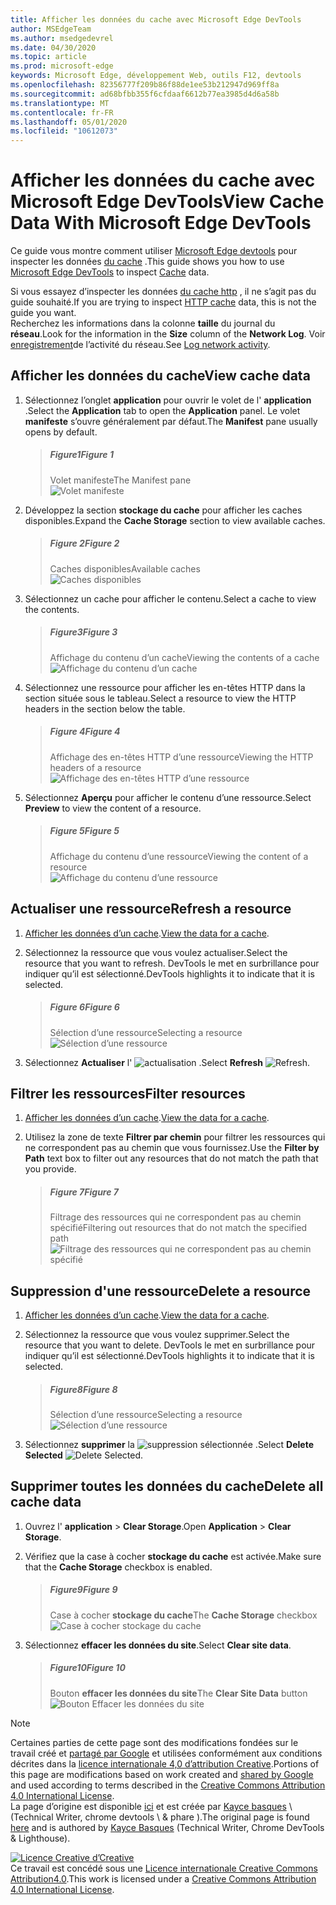 ```yaml
---
title: Afficher les données du cache avec Microsoft Edge DevTools
author: MSEdgeTeam
ms.author: msedgedevrel
ms.date: 04/30/2020
ms.topic: article
ms.prod: microsoft-edge
keywords: Microsoft Edge, développement Web, outils F12, devtools
ms.openlocfilehash: 82356777f209b86f88de1ee53b212947d969ff8a
ms.sourcegitcommit: ad68bfbb355f6cfdaaf6612b77ea3985d4d6a58b
ms.translationtype: MT
ms.contentlocale: fr-FR
ms.lasthandoff: 05/01/2020
ms.locfileid: "10612073"
---
```

<!-- Copyright Kayce Basques 

   Licensed under the Apache License, Version 2.0 (the "License");
   you may not use this file except in compliance with the License.
   You may obtain a copy of the License at

       https://www.apache.org/licenses/LICENSE-2.0

   Unless required by applicable law or agreed to in writing, software
   distributed under the License is distributed on an "AS IS" BASIS,
   WITHOUT WARRANTIES OR CONDITIONS OF ANY KIND, either express or implied.
   See the License for the specific language governing permissions and
   limitations under the License.  -->





# <span data-ttu-id="f86c5-103">Afficher les données du cache avec Microsoft Edge DevTools</span><span class="sxs-lookup"><span data-stu-id="f86c5-103">View Cache Data With Microsoft Edge DevTools</span></span>   



<span data-ttu-id="f86c5-104">Ce guide vous montre comment utiliser [Microsoft Edge devtools][MicrosoftEdgeDevTools] pour inspecter les données [du cache][MDNCache] .</span><span class="sxs-lookup"><span data-stu-id="f86c5-104">This guide shows you how to use [Microsoft Edge DevTools][MicrosoftEdgeDevTools] to inspect [Cache][MDNCache] data.</span></span>  

<span data-ttu-id="f86c5-105">Si vous essayez d’inspecter les données [du cache http][MDNHTTPCaching] , il ne s’agit pas du guide souhaité.</span><span class="sxs-lookup"><span data-stu-id="f86c5-105">If you are trying to inspect [HTTP cache][MDNHTTPCaching] data, this is not the guide you want.</span></span>  
<span data-ttu-id="f86c5-106">Recherchez les informations dans la colonne **taille** du journal du **réseau**.</span><span class="sxs-lookup"><span data-stu-id="f86c5-106">Look for the information in the **Size** column of the **Network Log**.</span></span>  <span data-ttu-id="f86c5-107">Voir [enregistrement][DevtoolsNetworkLogActivity]de l’activité du réseau.</span><span class="sxs-lookup"><span data-stu-id="f86c5-107">See [Log network activity][DevtoolsNetworkLogActivity].</span></span>  

## <span data-ttu-id="f86c5-108">Afficher les données du cache</span><span class="sxs-lookup"><span data-stu-id="f86c5-108">View cache data</span></span>   

1.  <span data-ttu-id="f86c5-109">Sélectionnez l’onglet **application** pour ouvrir le volet de l' **application** .</span><span class="sxs-lookup"><span data-stu-id="f86c5-109">Select the **Application** tab to open the **Application** panel.</span></span>  <span data-ttu-id="f86c5-110">Le volet **manifeste** s’ouvre généralement par défaut.</span><span class="sxs-lookup"><span data-stu-id="f86c5-110">The **Manifest** pane usually opens by default.</span></span>  
    
    > ##### <span data-ttu-id="f86c5-111">Figure1</span><span class="sxs-lookup"><span data-stu-id="f86c5-111">Figure 1</span></span>  
    > <span data-ttu-id="f86c5-112">Volet manifeste</span><span class="sxs-lookup"><span data-stu-id="f86c5-112">The Manifest pane</span></span>  
    > ![Volet manifeste][ImageManifestPane]  

1.  <span data-ttu-id="f86c5-114">Développez la section **stockage du cache** pour afficher les caches disponibles.</span><span class="sxs-lookup"><span data-stu-id="f86c5-114">Expand the **Cache Storage** section to view available caches.</span></span>  
    
    > ##### <span data-ttu-id="f86c5-115">Figure 2</span><span class="sxs-lookup"><span data-stu-id="f86c5-115">Figure 2</span></span>  
    > <span data-ttu-id="f86c5-116">Caches disponibles</span><span class="sxs-lookup"><span data-stu-id="f86c5-116">Available caches</span></span>  
    > ![Caches disponibles][ImageCache]  

1.  <span data-ttu-id="f86c5-118">Sélectionnez un cache pour afficher le contenu.</span><span class="sxs-lookup"><span data-stu-id="f86c5-118">Select a cache to view the contents.</span></span>  
    
    > ##### <span data-ttu-id="f86c5-119">Figure3</span><span class="sxs-lookup"><span data-stu-id="f86c5-119">Figure 3</span></span>  
    > <span data-ttu-id="f86c5-120">Affichage du contenu d’un cache</span><span class="sxs-lookup"><span data-stu-id="f86c5-120">Viewing the contents of a cache</span></span>  
    > ![Affichage du contenu d’un cache][ImageCacheView]  

1.  <span data-ttu-id="f86c5-122">Sélectionnez une ressource pour afficher les en-têtes HTTP dans la section située sous le tableau.</span><span class="sxs-lookup"><span data-stu-id="f86c5-122">Select a resource to view the HTTP headers in the section below the table.</span></span>  
    
    > ##### <span data-ttu-id="f86c5-123">Figure 4</span><span class="sxs-lookup"><span data-stu-id="f86c5-123">Figure 4</span></span>  
    > <span data-ttu-id="f86c5-124">Affichage des en-têtes HTTP d’une ressource</span><span class="sxs-lookup"><span data-stu-id="f86c5-124">Viewing the HTTP headers of a resource</span></span>  
    > ![Affichage des en-têtes HTTP d’une ressource][ImageViewCacheResource]  

1.  <span data-ttu-id="f86c5-126">Sélectionnez **Aperçu** pour afficher le contenu d’une ressource.</span><span class="sxs-lookup"><span data-stu-id="f86c5-126">Select **Preview** to view the content of a resource.</span></span>  
    
    > ##### <span data-ttu-id="f86c5-127">Figure 5</span><span class="sxs-lookup"><span data-stu-id="f86c5-127">Figure 5</span></span>  
    > <span data-ttu-id="f86c5-128">Affichage du contenu d’une ressource</span><span class="sxs-lookup"><span data-stu-id="f86c5-128">Viewing the content of a resource</span></span>  
    > ![Affichage du contenu d’une ressource][ImageCacheContent]  

## <span data-ttu-id="f86c5-130">Actualiser une ressource</span><span class="sxs-lookup"><span data-stu-id="f86c5-130">Refresh a resource</span></span>   

1.  <span data-ttu-id="f86c5-131">[Afficher les données d’un cache](#view-cache-data).</span><span class="sxs-lookup"><span data-stu-id="f86c5-131">[View the data for a cache](#view-cache-data).</span></span>  
1.  <span data-ttu-id="f86c5-132">Sélectionnez la ressource que vous voulez actualiser.</span><span class="sxs-lookup"><span data-stu-id="f86c5-132">Select the resource that you want to refresh.</span></span>  <span data-ttu-id="f86c5-133">DevTools le met en surbrillance pour indiquer qu’il est sélectionné.</span><span class="sxs-lookup"><span data-stu-id="f86c5-133">DevTools highlights it to indicate that it is selected.</span></span>  
    
    > ##### <span data-ttu-id="f86c5-134">Figure 6</span><span class="sxs-lookup"><span data-stu-id="f86c5-134">Figure 6</span></span>  
    > <span data-ttu-id="f86c5-135">Sélection d’une ressource</span><span class="sxs-lookup"><span data-stu-id="f86c5-135">Selecting a resource</span></span>  
    > ![Sélection d’une ressource][ImageCacheSelected]  

1.  <span data-ttu-id="f86c5-137">Sélectionnez **Actualiser** l' ![ actualisation ][ImageRefreshIcon] .</span><span class="sxs-lookup"><span data-stu-id="f86c5-137">Select **Refresh** ![Refresh][ImageRefreshIcon].</span></span>  

## <span data-ttu-id="f86c5-138">Filtrer les ressources</span><span class="sxs-lookup"><span data-stu-id="f86c5-138">Filter resources</span></span>   

1.  <span data-ttu-id="f86c5-139">[Afficher les données d’un cache](#view-cache-data).</span><span class="sxs-lookup"><span data-stu-id="f86c5-139">[View the data for a cache](#view-cache-data).</span></span>  
1.  <span data-ttu-id="f86c5-140">Utilisez la zone de texte **Filtrer par chemin** pour filtrer les ressources qui ne correspondent pas au chemin que vous fournissez.</span><span class="sxs-lookup"><span data-stu-id="f86c5-140">Use the **Filter by Path** text box to filter out any resources that do not match the path that you provide.</span></span>  
    
    > ##### <span data-ttu-id="f86c5-141">Figure 7</span><span class="sxs-lookup"><span data-stu-id="f86c5-141">Figure 7</span></span>  
    > <span data-ttu-id="f86c5-142">Filtrage des ressources qui ne correspondent pas au chemin spécifié</span><span class="sxs-lookup"><span data-stu-id="f86c5-142">Filtering out resources that do not match the specified path</span></span>  
    > ![Filtrage des ressources qui ne correspondent pas au chemin spécifié][ImageCacheFilter]  

## <span data-ttu-id="f86c5-144">Suppression d'une ressource</span><span class="sxs-lookup"><span data-stu-id="f86c5-144">Delete a resource</span></span>   

1.  <span data-ttu-id="f86c5-145">[Afficher les données d’un cache](#view-cache-data).</span><span class="sxs-lookup"><span data-stu-id="f86c5-145">[View the data for a cache](#view-cache-data).</span></span>  
1.  <span data-ttu-id="f86c5-146">Sélectionnez la ressource que vous voulez supprimer.</span><span class="sxs-lookup"><span data-stu-id="f86c5-146">Select the resource that you want to delete.</span></span>  <span data-ttu-id="f86c5-147">DevTools le met en surbrillance pour indiquer qu’il est sélectionné.</span><span class="sxs-lookup"><span data-stu-id="f86c5-147">DevTools highlights it to indicate that it is selected.</span></span>  
    
    > ##### <span data-ttu-id="f86c5-148">Figure8</span><span class="sxs-lookup"><span data-stu-id="f86c5-148">Figure 8</span></span>  
    > <span data-ttu-id="f86c5-149">Sélection d’une ressource</span><span class="sxs-lookup"><span data-stu-id="f86c5-149">Selecting a resource</span></span>  
    > ![Sélection d’une ressource][ImageCacheSelected2]  

1.  <span data-ttu-id="f86c5-151">Sélectionnez **supprimer** la ![ suppression sélectionnée ][ImageDeleteIcon] .</span><span class="sxs-lookup"><span data-stu-id="f86c5-151">Select **Delete Selected** ![Delete Selected][ImageDeleteIcon].</span></span>  

## <span data-ttu-id="f86c5-152">Supprimer toutes les données du cache</span><span class="sxs-lookup"><span data-stu-id="f86c5-152">Delete all cache data</span></span>   

1.  <span data-ttu-id="f86c5-153">Ouvrez l' **application**  >  **Clear Storage**.</span><span class="sxs-lookup"><span data-stu-id="f86c5-153">Open **Application** > **Clear Storage**.</span></span>  
1.  <span data-ttu-id="f86c5-154">Vérifiez que la case à cocher **stockage du cache** est activée.</span><span class="sxs-lookup"><span data-stu-id="f86c5-154">Make sure that the **Cache Storage** checkbox is enabled.</span></span>  
    
    > ##### <span data-ttu-id="f86c5-155">Figure9</span><span class="sxs-lookup"><span data-stu-id="f86c5-155">Figure 9</span></span>  
    > <span data-ttu-id="f86c5-156">Case à cocher **stockage du cache**</span><span class="sxs-lookup"><span data-stu-id="f86c5-156">The **Cache Storage** checkbox</span></span>  
    > ![Case à cocher stockage du cache][ImageCacheCheckbox]  

1.  <span data-ttu-id="f86c5-158">Sélectionnez **effacer les données du site**.</span><span class="sxs-lookup"><span data-stu-id="f86c5-158">Select **Clear site data**.</span></span>  
    
    > ##### <span data-ttu-id="f86c5-159">Figure10</span><span class="sxs-lookup"><span data-stu-id="f86c5-159">Figure 10</span></span>  
    > <span data-ttu-id="f86c5-160">Bouton **effacer les données du site**</span><span class="sxs-lookup"><span data-stu-id="f86c5-160">The **Clear Site Data** button</span></span>  
    > ![Bouton Effacer les données du site][ImageCacheClearSite]  

<!--  -->  



<!-- image links -->  

[ImageDeleteIcon]: /microsoft-edge/devtools-guide-chromium/media/delete-icon.msft.png  
[ImageRefreshIcon]: /microsoft-edge/devtools-guide-chromium/media/refresh-icon.msft.png  

[ImageManifestPane]: /microsoft-edge/devtools-guide-chromium/media/storage-application-manifest.msft.png "Figure 1: volet manifeste"  
[ImageCache]: /microsoft-edge/devtools-guide-chromium/media/storage-application-cache-storage.msft.png "Figure 2: caches disponibles"  
[ImageCacheView]: /microsoft-edge/devtools-guide-chromium/media/storage-application-cache-storage-domain-root-headers.msft.png "Figure 3: affichage du contenu d’un cache"  
[ImageViewCacheResource]: /microsoft-edge/devtools-guide-chromium/media/storage-application-cache-storage-index-headers.msft.png "Figure 4: affichage des en-têtes HTTP d’une ressource"  
[ImageCacheContent]: /microsoft-edge/devtools-guide-chromium/media/storage-application-cache-storage-domain-js-preview.msft.png "Figure 5: affichage du contenu d’une ressource"  
[ImageCacheSelected]: /microsoft-edge/devtools-guide-chromium/media/storage-application-cache-storage-domain-refresh.msft.png "Figure 6: sélectionner une ressource"  
[ImageCacheFilter]: /microsoft-edge/devtools-guide-chromium/media/storage-application-cache-storage-filter.msft.png "Figure 7: filtrage des ressources qui ne correspondent pas au chemin spécifié"  
[ImageCacheSelected2]: /microsoft-edge/devtools-guide-chromium/media/storage-application-cache-storage-delete-selected.msft.png "Figure 8: sélectionner une ressource"  
[ImageCacheCheckbox]: /microsoft-edge/devtools-guide-chromium/media/storage-application-clear-storage-cache-storage-checkbox.msft.png "Figure 9: case à cocher stockage du cache"  
[ImageCacheClearSite]: /microsoft-edge/devtools-guide-chromium/media/storage-application-clear-storage-cache-storage-checkbox-clear-site-data-button.msft.png "Figure 10: bouton Effacer les données du site"  

<!-- links -->  

[MicrosoftEdgeDevTools]: /microsoft-edge/devtools-guide-chromium "Outils de développement Microsoft Edge (chrome)"  
[DevtoolsNetworkLogActivity]: /microsoft-edge/network/index#log-network-activity  "Journalisation de l’activité du réseau"  

[MDNCache]: https://developer.mozilla.org/docs/Web/API/Cache "Cache | MDN"  
[MDNHTTPCaching]: https://developer.mozilla.org/docs/Web/HTTP/Caching "Mise en cache HTTP MDN"  

> [!NOTE]
> <span data-ttu-id="f86c5-176">Certaines parties de cette page sont des modifications fondées sur le travail créé et [partagé par Google][GoogleSitePolicies] et utilisées conformément aux conditions décrites dans la [licence internationale 4,0 d’attribution Creative][CCA4IL].</span><span class="sxs-lookup"><span data-stu-id="f86c5-176">Portions of this page are modifications based on work created and [shared by Google][GoogleSitePolicies] and used according to terms described in the [Creative Commons Attribution 4.0 International License][CCA4IL].</span></span>  
> <span data-ttu-id="f86c5-177">La page d’origine est disponible [ici](https://developers.google.com/web/tools/chrome-devtools/storage/cache) et est créée par [Kayce basques][KayceBasques] \ (Technical Writer, chrome devtools \ & phare \).</span><span class="sxs-lookup"><span data-stu-id="f86c5-177">The original page is found [here](https://developers.google.com/web/tools/chrome-devtools/storage/cache) and is authored by [Kayce Basques][KayceBasques] \(Technical Writer, Chrome DevTools \& Lighthouse\).</span></span>  

[![Licence Creative d’Creative][CCby4Image]][CCA4IL]  
<span data-ttu-id="f86c5-179">Ce travail est concédé sous une [Licence internationale Creative Commons Attribution4.0][CCA4IL].</span><span class="sxs-lookup"><span data-stu-id="f86c5-179">This work is licensed under a [Creative Commons Attribution 4.0 International License][CCA4IL].</span></span>  

[CCA4IL]: https://creativecommons.org/licenses/by/4.0  
[CCby4Image]: https://i.creativecommons.org/l/by/4.0/88x31.png  
[GoogleSitePolicies]: https://developers.google.com/terms/site-policies  
[KayceBasques]: https://developers.google.com/web/resources/contributors/kaycebasques  
